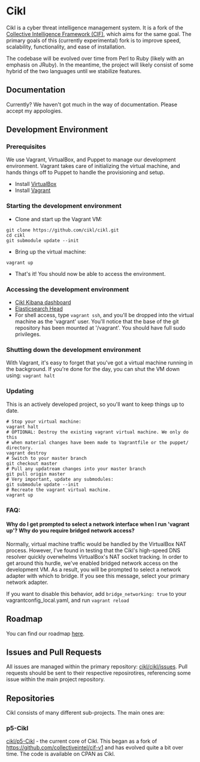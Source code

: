 # Cikl
Cikl is a cyber threat intelligence management system. It is a fork of the [Collective Intelligence Framework (CIF)](https://code.google.com/p/collective-intelligence-framework/), which aims for the same goal. The primary goals of this (currently experimental) fork is to improve speed, scalability, functionality, and ease of installation. 

The codebase will be evolved over time from Perl to Ruby (likely with an emphasis on JRuby). In the meantime, the project will likely consist of some hybrid of the two languages until we stabilize features. 

## Documentation
Currently? We haven't got much in the way of documentation. Please accept my appologies.

## Development Environment

### Prerequisites 
We use Vagrant, VirtualBox, and Puppet to manage our development environment. 
Vagrant takes care of initializing the virtual machine, and hands things off
to Puppet to handle the provisioning and setup. 

- Install [VirtualBox](https://www.virtualbox.org/wiki/Downloads)
- Install [Vagrant](http://www.vagrantup.com/downloads.html)

### Starting the development environment

- Clone and start up the Vagrant VM:
```
git clone https://github.com/cikl/cikl.git
cd cikl
git submodule update --init
```
- Bring up the virtual machine:
```
vagrant up
```
- That's it! You should now be able to access the environment.

### Accessing the development environment

- [Cikl Kibana dashboard](http://localhost:8080/)
- [Elasticsearch Head](http://localhost:8080/es/_plugin/head/)
- For shell access, type ```vagrant ssh```, and you'll be dropped into the 
  virtual machine as the 'vagrant' user. You'll notice that the base of the
  git repository has been mounted at '/vagrant'. You should have full sudo 
  privileges.

### Shutting down the development environment
With Vagrant, it's easy to forget that you've got a virtual machine running in 
the background. If you're done for the day, you can shut the VM down using:
```vagrant halt```

### Updating 
This is an actively developed project, so you'll want to keep things up to
date. 

```
# Stop your virtual machine:
vagrant halt
# OPTIONAL: Destroy the existing vagrant virtual machine. We only do this
# when material changes have been made to Vagrantfile or the puppet/ directory.
vagrant destroy
# Switch to your master branch
git checkout master
# Pull any updatream changes into your master branch
git pull origin master
# Very important, update any submodules:
git submodule update --init
# Recreate the vagrant virtual machine.
vagrant up
```

### FAQ:

#### Why do I get prompted to select a network interface when I run 'vagrant up'? Why do you require bridged network access?
Normally, virtual machine traffic would be handled by the VirtualBox NAT 
process. However, I've found in testing that the Cikl's high-speed DNS resolver
quickly overwhelms VirtualBox's NAT socket tracking. In order to get around 
this hurdle, we've enabled bridged network access on the development VM. As a result,
you will be prompted to select a network adapter with which to bridge. If you 
see this message, select your primary network adapter.

If you want to disable this behavior, add ```bridge_networking: true``` to your
vagrantconfig_local.yaml, and run ```vagrant reload```


## Roadmap
You can find our roadmap [here](https://github.com/cikl/cikl/wiki/Roadmap).

## Issues and Pull Requests

All issues are managed within the primary repository: [cikl/cikl/issues](https://github.com/cikl/cikl/issues). Pull requests should be sent to their respective reposirotires, referencing some issue within the main project repository.

## Repositories

Cikl consists of many different sub-projects. The main ones are:

### p5-Cikl
[cikl/p5-Cikl](https://github.com/cikl/p5-Cikl) - the current core of Cikl. This began as a fork of https://github.com/collectiveintel/cif-v1 and has evolved quite a bit over time. The code is available on CPAN as Cikl. 

